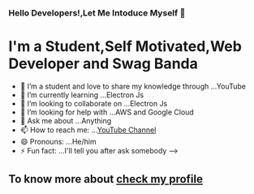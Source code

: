 ### Hello Developers!,Let Me Intoduce Myself 👋

<h1>I'm a Student,Self Motivated,Web Developer and Swag Banda</h1> 

- 🔭 I’m a student and love to share my knowledge through ...YouTube
- 🌱 I’m currently learning ...Electron Js
- 👯 I’m looking to collaborate on ...Electron Js
- 🤔 I’m looking for help with ...AWS and Google Cloud
- 💬 Ask me about ...Anything
- 📫 How to reach me: ...[YouTube Channel](https://www.youtube.com/channel/UCfFvyabq1XPMd6w-5YSA57Q)
- 😄 Pronouns: ...He/him
- ⚡ Fun fact: ...I'll tell you after ask somebody
-->

<h2>To know more about <a href='#'>check my profile</a></h2>
